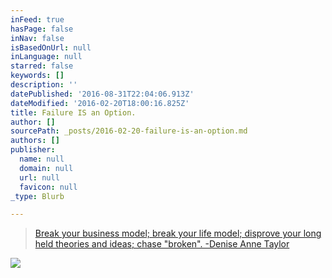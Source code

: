 ```yaml
---
inFeed: true
hasPage: false
inNav: false
isBasedOnUrl: null
inLanguage: null
starred: false
keywords: []
description: ''
datePublished: '2016-08-31T22:04:06.913Z'
dateModified: '2016-02-20T18:00:16.825Z'
title: Failure IS an Option.
author: []
sourcePath: _posts/2016-02-20-failure-is-an-option.md
authors: []
publisher:
  name: null
  domain: null
  url: null
  favicon: null
_type: Blurb

---
```

> [Break your business model; break your life model; disprove your long 
> held theories and ideas; chase "broken". -Denise Anne Taylor][0]

![](https://the-grid-user-content.s3-us-west-2.amazonaws.com/cb98bd7d-2ce8-4fb0-b311-a17a8bba773d.jpg)

[0]: null